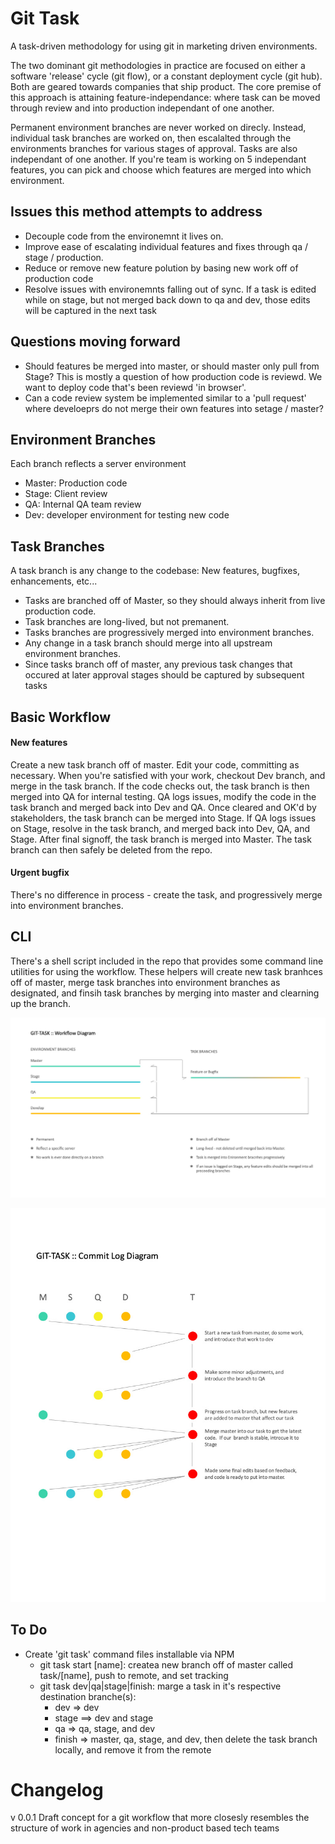 Git Task
==========
A task-driven methodology for using git in marketing driven environments.

The two dominant git methodologies in practice are focused on either a software 'release' cycle (git flow), or a constant deployment cycle (git hub).  Both are geared towards companies that ship product. The core premise of this approach is attaining feature-independance: where task can be moved through review and into production independant of one another.  

Permanent environment branches are never worked on direcly.  Instead, individual task branches are worked on, then escalalted through the environments branches for various stages of approval.  Tasks are also independant of one another. If you're team is working on 5 independant features, you can pick and choose which features are merged into which environment.


## Issues this method attempts to address
 - Decouple code from the environemnt it lives on.
 - Improve ease of escalating individual features and fixes through qa / stage / production.
 - Reduce or remove new feature polution by basing new work off of production code
 - Resolve issues with environemnts falling out of sync.  If a task is edited while on stage, but not merged back down to qa and dev, those edits will be captured in the next task


## Questions moving forward
  - Should features be merged into master, or should master only pull from Stage? This is mostly a question of how production code is reviewd. We want to deploy code that's been reviewd 'in browser'.
  - Can a code review system be implemented similar to a 'pull request' where develoeprs do not merge their own features into setage / master?


## Environment Branches
Each branch reflects a server environment
 - Master: Production code
 - Stage: Client review
 - QA: Internal QA team review
 - Dev: developer environment for testing new code 


## Task Branches
A task branch is any change to the codebase: New features, bugfixes, enhancements, etc...
 - Tasks are branched off of Master, so they should always inherit from live production code.  
 - Task branches are long-lived, but not premanent.  
 - Tasks branches are progressively merged into environment branches.
 - Any change in a task branch should merge into all upstream environment branches.
 - Since tasks branch off of master, any previous task changes that occured at later approval stages should be captured by subsequent tasks


## Basic Workflow
#### New features
Create a new task branch off of master.
Edit your code, committing as necessary.
When you're satisfied with your work, checkout Dev branch, and merge in the task branch.
If the code checks out, the task branch is then merged into QA for internal testing.
  QA logs issues, modify the code in the task branch and merged back into Dev and QA.
Once cleared and OK'd by stakeholders, the task branch can be merged into Stage.
  If QA logs issues on Stage, resolve in the task branch, and merged back into Dev, QA, and Stage.
After final signoff, the task branch is merged into Master.  The task branch can then safely be deleted from the repo.

#### Urgent bugfix
There's no difference in process - create the task, and progressively merge into environment branches.


## CLI
There's a shell script included in the repo that provides some command line utilities for using the workflow.
These helpers will create new task branhces off of master, merge task branches into environment branches as designated, and finsih task branches by merging into master and clearning up the branch.



![Branches in Git-Task](https://raw.githubusercontent.com/mikeweitz/git-task/master/images/diagram-01.jpg)

![Example Commit log in Git-Task](https://raw.githubusercontent.com/mikeweitz/git-task/master/images/diagram-02.jpg)

## To Do
 - Create 'git task' command files installable via NPM
    - git task start [name]: createa new branch off of master called task/[name], push to remote, and set tracking 
    - git task dev|qa|stage|finish: marge a task in it's respective destination branche(s): 
      - dev => dev
      - stage ==> dev and stage
      - qa => qa, stage, and dev
      - finish => master, qa, stage, and dev, then delete the task branch locally, and remove it from the remote


# Changelog
v 0.0.1
Draft concept for a git workflow that more closesly resembles the structure of work in agencies and non-product based tech teams



